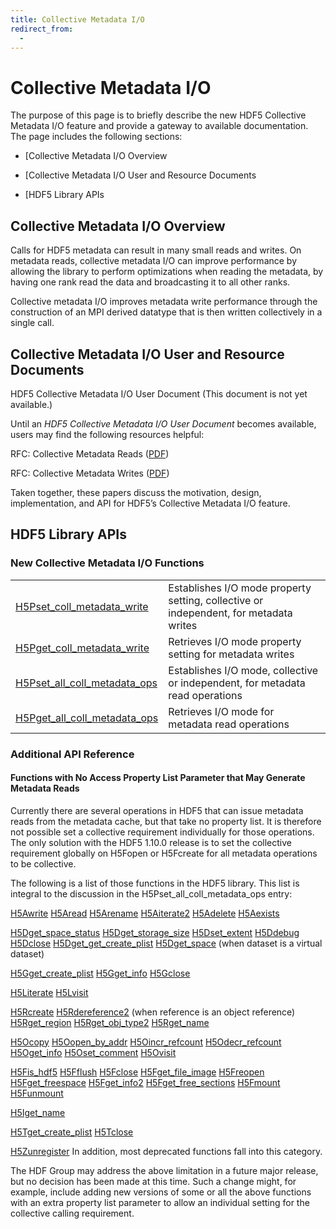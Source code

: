 ```yaml
---
title: Collective Metadata I/O
redirect_from:
  - 
---
```


# Collective Metadata I/O

The purpose of this page is to briefly describe the new HDF5 Collective Metadata I/O feature and provide a gateway to available documentation. The page includes the following sections:

* [Collective Metadata I/O Overview 

* [Collective Metadata I/O User and Resource Documents 

* [HDF5 Library APIs

## Collective Metadata I/O Overview

Calls for HDF5 metadata can result in many small reads and writes. On metadata reads, collective metadata I/O can improve performance by allowing the library to perform optimizations when reading the metadata, by having one rank read the data and broadcasting it to all other ranks.

Collective metadata I/O improves metadata write performance through the construction of an MPI derived datatype that is then written collectively in a single call.

## Collective Metadata I/O User and Resource Documents

HDF5 Collective Metadata I/O User Document (This document is not yet available.)

Until an *HDF5 Collective Metadata I/O User Document* becomes available, users may find the following resources helpful:

RFC: Collective Metadata Reads ([PDF](https://docs.hdfgroup.org/hdf5/rfc/RFC-CollectiveMetadataReads.pdf))

RFC: Collective Metadata Writes ([PDF](https://docs.hdfgroup.org/hdf5/rfc/RFC-CollectiveMetadataWrites.pdf))

Taken together, these papers discuss the motivation, design, implementation, and API for HDF5’s Collective Metadata I/O feature.

## HDF5 Library APIs

### New Collective Metadata I/O Functions

|                   |                                                              |
| ----------------- | ------------------------------------------------------------ |
| [H5Pset_coll_metadata_write](https://docs.hdfgroup.org/hdf5/v1_14/group___f_a_p_l.html#ga6380f9929cf42c8203813f7e72dde35c) | Establishes I/O mode property setting, collective or independent, for metadata writes |
| [H5Pget_coll_metadata_write](https://docs.hdfgroup.org/hdf5/v1_14/group___f_a_p_l.html#gac83ab4e788a5b6e0d578f40ca67d8d00) | Retrieves I/O mode property setting for metadata writes | 
| [H5Pset_all_coll_metadata_ops](https://docs.hdfgroup.org/hdf5/v1_14/group___g_a_p_l.html#ga5bc0b1fc7e1e3961bf0b441e722949eb) | Establishes I/O mode, collective or independent, for metadata read operations | 
| [H5Pget_all_coll_metadata_ops](https://docs.hdfgroup.org/hdf5/v1_14/group___g_a_p_l.html#ga8792cbe7eeace1382f588ed12a92092a) | Retrieves I/O mode for metadata read operations |

### Additional API Reference

#### Functions with No Access Property List Parameter that May Generate Metadata Reads

Currently there are several operations in HDF5 that can issue metadata reads from the metadata cache, but that take no property list. It is therefore not possible set a collective requirement individually for those operations. The only solution with the HDF5 1.10.0 release is to set the collective requirement globally on H5Fopen or H5Fcreate for all metadata operations to be collective.

The following is a list of those functions in the HDF5 library. This list is integral to the discussion in the H5Pset_all_coll_metadata_ops entry:

[H5Awrite](https://docs.hdfgroup.org/hdf5/v1_14/group___h5_a.html#gab70871e205d57450c83efd9912be2b5c)
[H5Aread](https://docs.hdfgroup.org/hdf5/v1_14/group___h5_a.html#gaacb27a997f7c98e8a833d0fd63b58f1c)
[H5Arename](https://docs.hdfgroup.org/hdf5/v1_14/group___h5_a.html#ga490dcd6db246c1fda7295badfce28203)
[H5Aiterate2](https://docs.hdfgroup.org/hdf5/v1_14/group___h5_a.html#ga9315a22b60468b6e996559b1b8a77251)
[H5Adelete](https://docs.hdfgroup.org/hdf5/v1_14/group___h5_a.html#gada9fa3d6db52329f1fd55662de6ff6ba)
[H5Aexists](https://docs.hdfgroup.org/hdf5/v1_14/group___h5_a.html#ga293b5be270d90cd5e47f782ca9aec80b)

[H5Dget_space_status](https://docs.hdfgroup.org/hdf5/v1_14/group___h5_d.html#ga7639ef5c12cb906c71670ce73b856a4c)
[H5Dget_storage_size](https://docs.hdfgroup.org/hdf5/v1_14/group___h5_d.html#gafb249479a493e80891f0c7f5d8a91b00)
[H5Dset_extent](https://docs.hdfgroup.org/hdf5/v1_14/group___h5_d.html#gad31e1e0129f4520c531ce524de2a056f)
[H5Ddebug](url)
[H5Dclose](https://docs.hdfgroup.org/hdf5/v1_14/group___h5_d.html#gae47c3f38db49db127faf221624c30609)
[H5Dget_get_create_plist](url)
[H5Dget_space](https://docs.hdfgroup.org/hdf5/v1_14/group___h5_d.html#gad42a46be153d895d8c28a11ebf5a0d0a) (when dataset is a virtual dataset)

[H5Gget_create_plist](https://docs.hdfgroup.org/hdf5/v1_14/group___h5_g.html#ga0b959a53cbffa48f5d68ce33b43b7ed8)
[H5Gget_info](https://docs.hdfgroup.org/hdf5/v1_14/group___j_h5_g.html#gaece6d1057c42630d336dad0f3915b337)
[H5Gclose](https://docs.hdfgroup.org/hdf5/v1_14/group___h5_g.html#ga8dbe20b390d2504f0bd3589ed8f4e221)

[H5Literate](https://docs.hdfgroup.org/hdf5/v1_14/group___j_h5_l.html#ga4e9e84159546db7f17d3d0c6ee709371)
[H5Lvisit](https://docs.hdfgroup.org/hdf5/v1_14/group___t_r_a_v.html#gac0558936502924d9e898d8b6e041ed69)

[H5Rcreate](https://docs.hdfgroup.org/hdf5/v1_14/group___h5_r.html#ga0ac6997b5de26b11d91a95de2869950d)
[H5Rdereference2](https://docs.hdfgroup.org/hdf5/v1_14/group___h5_r.html#ga9b09586f7b6ec708434dd8f95f58a9b7) (when reference is an object reference)
[H5Rget_region](https://docs.hdfgroup.org/hdf5/v1_14/group___h5_r.html#ga1702d609e85b9edd3d1e526a0276484f)
[H5Rget_obj_type2](https://docs.hdfgroup.org/hdf5/v1_14/group___h5_r.html#ga766e39a76bcdd68dc514425353eff807)
[H5Rget_name](https://docs.hdfgroup.org/hdf5/v1_14/group___h5_r.html#ga4c112c388f697324270fd085100dccaa)

[H5Ocopy](https://docs.hdfgroup.org/hdf5/v1_14/group___h5_o.html#gaa94449be6f67f499be5ddd3fc44f4225)
[H5Oopen_by_addr](https://docs.hdfgroup.org/hdf5/v1_14/group___h5_o.html#ga137f3823adab4daaaf8fe87b40453fa2)
[H5Oincr_refcount](https://docs.hdfgroup.org/hdf5/v1_14/group___h5_o.html#ga2086bad6c3cd2a711c306a48c093ff55)
[H5Odecr_refcount](https://docs.hdfgroup.org/hdf5/v1_14/group___h5_o.html#ga60c20da5e244c28a653d4fa23d316b44)
[H5Oget_info](https://docs.hdfgroup.org/hdf5/v1_14/group___h5_o.html#gaf4f302a33faba9e1c2b5f64c62ca4ed5)
[H5Oset_comment](https://docs.hdfgroup.org/hdf5/v1_14/group___h5_o.html#ga8b5cf8e916204e29616516046121f631)
[H5Ovisit](https://docs.hdfgroup.org/hdf5/v1_14/group___h5_o.html#ga5ce86255fcc34ceaf84a62551cd24233)

[H5Fis_hdf5](https://docs.hdfgroup.org/hdf5/v1_14/group___h5_f.html#ga6055c2ea3438bd4aaf221eba66843225)
[H5Fflush](https://docs.hdfgroup.org/hdf5/v1_14/group___h5_f.html#gae686870f0a276c4d06bbc667b2c24124)
[H5Fclose](https://docs.hdfgroup.org/hdf5/v1_14/group___h5_f.html#gac55cd91d80822e4f8c2a7f04ea71b124)
[H5Fget_file_image](https://docs.hdfgroup.org/hdf5/v1_14/group___h5_f.html#gadc53f4e76b1199cb5d2a8cb7fbb114ad)
[H5Freopen](https://docs.hdfgroup.org/hdf5/v1_14/group___h5_f.html#ga3f213eb05c5419d63ba168c30036e47b)
[H5Fget_freespace](https://docs.hdfgroup.org/hdf5/v1_14/group___h5_f.html#ga3ef2673183567543346668a8f1eca2e9)
[H5Fget_info2](https://docs.hdfgroup.org/hdf5/v1_14/group___h5_f.html#gaced8c09c1559636a9c3f33dff3f4520e)
[H5Fget_free_sections](https://docs.hdfgroup.org/hdf5/v1_14/group___h5_f.html#gab9cbf1a45f9dcda34b43f985b7848434)
[H5Fmount](https://docs.hdfgroup.org/hdf5/v1_14/group___h5_f.html#ga7c4865fd36ee25d839725252150bb53b)
[H5Funmount](https://docs.hdfgroup.org/hdf5/v1_14/group___h5_f.html#gae8f807d3f04a33f132ffb6c5295e897f)

[H5Iget_name](https://docs.hdfgroup.org/hdf5/v1_14/group___h5_i.html#ga9c84a8dc29566b82b6d1ff7a6e6828f1)

[H5Tget_create_plist](https://docs.hdfgroup.org/hdf5/v1_14/group___h5_t.html#ga6802c22c6e90216aa839a4a83909a54c)
[H5Tclose](https://docs.hdfgroup.org/hdf5/v1_14/group___h5_t.html#gafcba4db244f6a4d71e99c6e72b8678f0)

[H5Zunregister](https://docs.hdfgroup.org/hdf5/v1_14/group___h5_z.html#ga6b8bcdde70c9256c50c7c62ba66380f8)
In addition, most deprecated functions fall into this category.

The HDF Group may address the above limitation in a future major release, but no decision has been made at this time. Such a change might, for example, include adding new versions of some or all the above functions with an extra property list parameter to allow an individual setting for the collective calling requirement.
